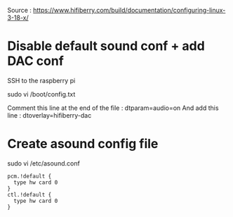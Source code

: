Source : https://www.hifiberry.com/build/documentation/configuring-linux-3-18-x/

# Disable default sound conf + add DAC conf
SSH to the raspberry pi

sudo vi /boot/config.txt

Comment this line at the end of the file :
dtparam=audio=on
And add this line :
dtoverlay=hifiberry-dac

# Create asound config file

sudo vi /etc/asound.conf

```
pcm.!default {
  type hw card 0
}
ctl.!default {
  type hw card 0
}
```
